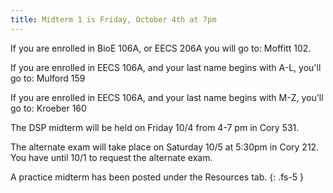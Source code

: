 ```yaml
---
title: Midterm 1 is Friday, October 4th at 7pm
---
```


If you are enrolled in BioE 106A, or EECS 206A you will go to: Moffitt 102.

If you are enrolled in EECS 106A, and your last name begins with A-L, you'll go to: Mulford 159

If you are enrolled in EECS 106A, and your last name begins with M-Z, you'll go to: Kroeber 160

The DSP midterm will be held on Friday 10/4 from 4-7 pm in Cory 531.

The alternate exam will take place on Saturday 10/5 at 5:30pm in Cory 212. You have until 10/1 to request the alternate exam.

A practice midterm has been posted under the Resources tab.
{: .fs-5 }
